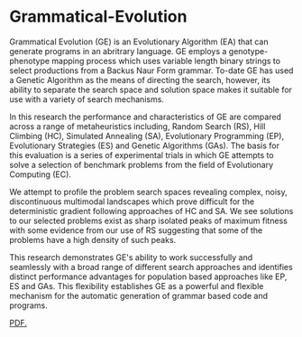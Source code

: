 # Grammatical-Evolution

Grammatical Evolution (GE) is an Evolutionary Algorithm (EA) that can generate programs in an abritrary language. GE employs a genotype-phenotype mapping process which uses variable length binary strings to select productions from a Backus Naur Form grammar. To-date GE has used a Genetic Algorithm as the means of directing the search, however, its ability to separate the search space and solution space makes it suitable for use with a variety of search mechanisms.

In this research the performance and characteristics of GE are compared across a range of metaheuristics including, Random Search (RS), Hill Climbing (HC), Simulated Annealing (SA), Evolutionary Programming (EP), Evolutionary Strategies (ES) and Genetic Algorithms (GAs). The basis for this evaluation is a series of experimental trials in which GE attempts to solve a selection of benchmark problems from the field of Evolutionary Computing (EC).

We attempt to profile the problem search spaces revealing complex, noisy, discontinuous multimodal landscapes which prove difficult for the deterministic gradient following approaches of HC and SA. We see solutions to our selected problems exist as sharp isolated peaks of maximum fitness with some evidence from our use of RS suggesting that some of the problems have a high density of such peaks.

This research demonstrates GE's ability to work successfully and seamlessly with a broad range of different search approaches and identifies  distinct performance advantages for population based approaches like EP, ES and GAs. This flexibility establishes GE as a powerful and flexible mechanism for the automatic generation of grammar based code and programs. 

<a href="https://github.com/johnosbb/Grammatical-Evolution/blob/main/Masters_2021.pdf" target="_blank">PDF.</a>

